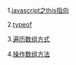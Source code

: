 1.[javascript之this指向](https://github.com/gottayan/note/issues/1)

2.[typeof](https://github.com/gottayan/note/issues/2)

3.[遍历数组方式](https://github.com/gottayan/note/issues/3)

4.[操作数组方法](https://github.com/gottayan/note/issues/4)

